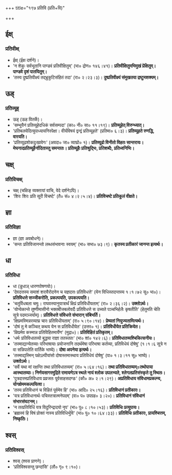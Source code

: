 +++
title="१९७ प्रतिवि (प्रति+वि)"

+++

## ईक्ष्
### प्रतिवीक्ष्
- ईक्ष् (ईक्ष दर्शने)।
- 'न शेकुः सर्वभूतानि पाण्डवं प्रतिवीक्षितुम्' (भा० द्रोण० १४६।४१)। **प्रतिवीक्षितुमभिमुखं प्रेक्षितुम्। पाण्डवे दृशं पातयितुम्।**
- 'तस्य दुष्प्रतिवीक्ष्यं तद्भ्रुकुटिसंहितं तदा' (रा० २।२३।३)। **दुष्प्रतिवीक्ष्यं संमुखतया द्रष्टुमशक्यम्।**

## ऊह्
### प्रतिव्यूह्
- ऊह् (ऊह वितर्के)।
- 'सम्भूयैनं प्रतिव्यूहेदधिकं सर्वसम्पदा' (का० नी० सा० ११।१९)। **प्रतिव्यूहेत् विरुन्ध्यात्।**
- 'प्रतिबलयेदित्युपाध्यायनिरपेक्षा। वीर्यविषयं द्वन्द्वं प्रतिव्यूहते' (प्रतिमा० ६।३)। **प्रतिव्यूहते रुणद्धि, वारयति।**
- 'प्रतिव्यूढशोकदुःखावेगः' (अवदा० जा० व्याघ्रो० १)। **प्रतिव्यूढो विनीतो विहतः सान्तरायः। मेघनादप्रतिव्यूहैर्नादितास्तु समन्ततः। प्रतिव्यूहैः प्रतिश्रुद्भिः, प्रतिशब्दैः, प्रतिध्वनिभिः।**

## चक्ष्
### प्रतिविचक्ष्
- चक्ष् (चक्षिङ् व्यक्तायां वाचि, वेदे दर्शनेऽपि)।
- 'शिरः शिरः प्रति सूरी विचष्टे' (तै० सं० ४।२।५।४)। **प्रतिविचष्टे प्रतिकूलं वीक्षते।**

## ज्ञा
### प्रतिविज्ञा
- ज्ञा (ज्ञा अवबोधने)।
- 'सन्तः प्रतिविजानन्तो लब्धसंभावनाः स्वयम्' (भा० सभा० ७३।९)। **कृतस्य प्रतीकारं जानन्त इत्यर्थः।**

## धा
### प्रतिविधा
- धा (डुधाञ् धारणपोषणयोः)।
- 'देवदत्तस्य समाशं शरावैरोदनेन च यज्ञदत्तः प्रतिविधत्ते' (येन विधिस्तदन्तस्य १।१।७२ सू० भा०)। **प्रतिविधत्ते सज्जीकरोति, प्रकल्पयति, उपकल्पयति।**
- 'चतुर्विधबला चमूः। राघवस्यानुयात्रार्थं क्षिप्रं प्रतिविधीयताम्' (रा० २।३६।२)। **उक्तोऽर्थः।**
- 'योप्येकान्ते तूष्णीमासीनो भक्तबीजबलोवर्दैः प्रतिविधत्ते स उच्यते पञ्चभिर्हलैः कृषतीति' (हेतुमति चेति सूत्रे पदमञ्जर्याम्)। **प्रतिविधत्ते संविधत्ते संभारान् संबिभर्ति।**
- 'क्षिप्रमस्मिन्नरव्याघ्र चारः प्रतिविधीयताम्' (रा० ५।९०।१४)। **प्रेष्यतां नियुज्यतामित्यर्थः।**
- 'दोषं तु मे कञ्चित् कथय येन स प्रतिविधीयेत' (उत्तर० १)। **प्रतिविधीयेत प्रतिक्रियेत।**
- 'क्षिप्रमेव कस्मान्न प्रतिविहितमार्येण' (मुद्रा०)। **प्रतिविहितं प्रतिकृतम्।**
- 'धर्मः प्रतिविधातव्यो बुद्ध्या राज्ञा ततस्ततः' (भा० शां० १४२।६)। **प्रतिविधातव्यश्चिकित्सनीयः।**
- 'तस्माद्यान्येतव्याः परिभाषायाः प्रयोजनानि तदर्थमेषा परिभाषा कर्तव्या, प्रतिविधेयं दोषेषु' (१।१।६ सूत्रे न वा सन्निपातेति वार्तिके भाष्ये)। **दोषा अपनेया इत्यर्थः।**
- 'तस्माद्यस्मिन् पक्षेऽल्पीयांसो दोषास्तमास्थाय प्रतिविधेयं दोषेषु' (पा० १।३।११ सू० भाष्ये)। **उक्तोऽर्थः।**
- 'सर्वे यथा मां रक्षन्ति तथा प्रतिविधातव्यम्' (रा० ५।६४।१६)। **तथा प्रतिविधातव्यम्=तथोपाया आस्थातव्याः। निर्णयसागरमुद्रिते रामायणेऽत्र स्थले नायं श्लोक उपलभ्यते, श्लेगलप्रतिसंस्कृते तु स्थितः।**
- 'पुत्रदारमप्रतिविधाय प्रव्रजतः पूर्वसाहसदण्डः' (कौ० अ० २।१।२९)। **अप्रतिविधाय संविधामप्रकल्प्य, योगक्षेममकल्पयित्वा।**
- 'तस्य प्रतिविधानं च विहितं पूर्वमेव हि' (भा० आदि० २५।१६)। **प्रतिविधानं प्रतीकारः।**
- 'यत्र प्रतिविधानार्थः पचिस्तत्रात्मनेपदम्' (वा० प० उपग्रह० ३।२०)। **प्रतिविधानं संविधानं संभारसंघटनम्।**
- 'न तत्प्रतिविधिं यत्र विदुरिन्द्रादयो नृप' (भा० पु० ८।१०।५३)। **प्रतिविधिः प्रत्युपायः।**
- 'ब्रह्मस्वं हि विषं प्रोक्तं नास्य प्रतिविधिर्भुवि' (भा० पु० १०।६४।३३)। **प्रतिविधिः प्रतीकारः, प्रायश्चित्तम्, निष्कृतिः।**

## श्वस्
### प्रतिविश्वस्
- श्वस् (श्वस प्राणने)।
- 'प्रतिविश्वसन्तु छन्दांसि' (लौ० गृ० ९।१०)।
